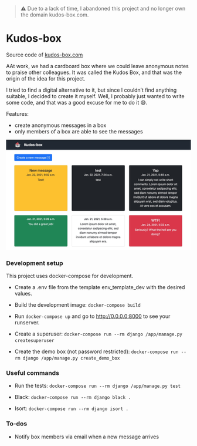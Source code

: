> ⚠️ Due to a lack of time, I abandoned this project and no longer own the domain kudos-box.com.

# Kudos-box
Source code of  [kudos-box.com](http://kudos-box.com)

AAt work, we had a cardboard box where we could leave anonymous notes to praise other colleagues. It was called the Kudos Box, and that was the origin of the idea for this project.

I tried to find a digital alternative to it, but since I couldn’t find anything suitable, I decided to create it myself.
Well, I probably just wanted to write some code, and that was a good excuse for me to do it 😅.

Features:
- create anonymous messages in a box 
- only members of a box are able to see the messages

![Kudos-box](https://github.com/abel-castro/kudos-box/blob/main/screenshot.jpg)

### Development setup
This project uses docker-compose for development. 
- Create a .env file from the template env_template_dev with the desired values.

- Build the development image: ```docker-compose build ```

- Run ```docker-compose up``` and go to http://0.0.0.0:8000
to see your runserver.

- Create a superuser:
```docker-compose run --rm django /app/manage.py createsuperuser ```

- Create the demo box (not password restricted):
```docker-compose run --rm django /app/manage.py create_demo_box ```
  
### Useful commands
- Run the tests:
```docker-compose run --rm django /app/manage.py test ```

- Black:
```docker-compose run --rm django black . ```

- Isort:
```docker-compose run --rm django isort . ```

### To-dos
- Notify box members via email when a new message arrives

